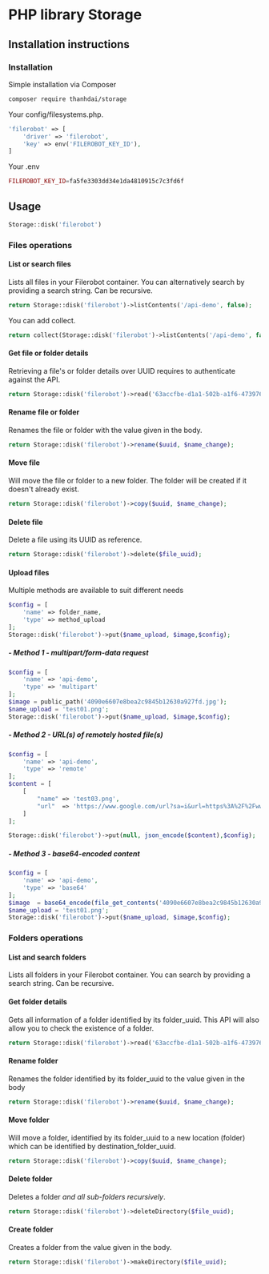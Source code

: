 # PHP library Storage

## Installation instructions

### Installation

Simple installation via Composer
```bash
composer require thanhdai/storage
```

Your config/filesystems.php.
``` php
'filerobot' => [
    'driver' => 'filerobot',
    'key' => env('FILEROBOT_KEY_ID'),
]
```

Your .env
``` php
FILEROBOT_KEY_ID=fa5fe3303dd34e1da4810915c7c3fd6f
```
## Usage
``` php
Storage::disk('filerobot')
```
### Files operations
#### List or search files
Lists all files in your Filerobot container. You can alternatively search by providing a search string. Can be recursive.
``` php
return Storage::disk('filerobot')->listContents('/api-demo', false);
```
You can add collect.
``` php
return collect(Storage::disk('filerobot')->listContents('/api-demo', false))->where('name','test01')->first();
```

#### Get file or folder details
Retrieving a file's or folder details over UUID requires to authenticate against the API.
``` php
return Storage::disk('filerobot')->read('63accfbe-d1a1-502b-a1f6-47397645000e');
```

#### Rename file or folder
Renames the file or folder with the value given in the body.
``` php
return Storage::disk('filerobot')->rename($uuid, $name_change);
```

#### Move file
Will move the file or folder to a new folder. The folder will be created if it doesn't already exist.

``` php
return Storage::disk('filerobot')->copy($uuid, $name_change);
```

#### Delete file
Delete a file using its UUID as reference.
``` php
return Storage::disk('filerobot')->delete($file_uuid);
```

#### Upload files
Multiple methods are available to suit different needs

``` php
$config = [
    'name' => folder_name,
    'type' => method_upload
];
Storage::disk('filerobot')->put($name_upload, $image,$config);
```
##### - Method 1 - multipart/form-data request
``` php
$config = [
    'name' => 'api-demo',
    'type' => 'multipart'
];
$image = public_path('4090e6607e8bea2c9845b12630a927fd.jpg');
$name_upload = 'test01.png';
Storage::disk('filerobot')->put($name_upload, $image,$config);
```

##### - Method 2 - URL(s) of remotely hosted file(s)
``` php
$config = [
    'name' => 'api-demo',
    'type' => 'remote'
];
$content = [
    [
        "name" => 'test03.png',
        "url"  => 'https://www.google.com/url?sa=i&url=https%3A%2F%2Fwww.24h.com.vn%2Fgiai-tri%2Fvi-dau-sieu-pham-hoat-hinh-he-doraemon-vua-quen-vua-la-c731a1053483.html&psig=AOvVaw0ADpdDFBLB5CU33wMlGuc7&ust=1632380674758000&source=images&cd=vfe&ved=0CAsQjRxqFwoTCMD0seOLkvMCFQAAAAAdAAAAABAJ'
    ]
];

Storage::disk('filerobot')->put(null, json_encode($content),$config);
```

##### - Method 3 - base64-encoded content
``` php
$config = [
    'name' => 'api-demo',
    'type' => 'base64'
];
$image  = base64_encode(file_get_contents('4090e6607e8bea2c9845b12630a927fd.jpg'));
$name_upload = 'test01.png';
Storage::disk('filerobot')->put($name_upload, $image,$config);
```

### Folders operations
#### List and search folders 
Lists all folders in your Filerobot container. You can search by providing a search string. Can be recursive.

#### Get folder details
Gets all information of a folder identified by its folder_uuid. This API will also allow you to check the existence of a folder.
``` php
return Storage::disk('filerobot')->read('63accfbe-d1a1-502b-a1f6-47397645000e');
```

#### Rename folder
Renames the folder identified by its folder_uuid to the value given in the body
``` php
return Storage::disk('filerobot')->rename($uuid, $name_change);
```

#### Move folder
Will move a folder, identified by its folder_uuid to a new location (folder) which can be identified by destination_folder_uuid.
``` php
return Storage::disk('filerobot')->copy($uuid, $name_change);
```

#### Delete folder
Deletes a folder _and all sub-folders recursively_.
``` php
return Storage::disk('filerobot')->deleteDirectory($file_uuid);
```

#### Create folder
Creates a folder from the value given in the body.
``` php
return Storage::disk('filerobot')->makeDirectory($file_uuid);
```

